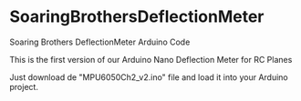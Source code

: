 # SoaringBrothersDeflectionMeter
Soaring Brothers DeflectionMeter Arduino Code

This is the first version of our Arduino Nano Deflection Meter for RC Planes

Just download de "MPU6050Ch2_v2.ino" file and load it into your Arduino project.
